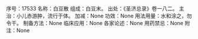 序号：17533
名称：白豆散
组成：白豆末。
出处：《圣济总录》卷一八二。
主治：小儿赤游肿，流行于体。
加减：None
功效：None
用法用量：水和涂之，勿令干。
制备方法：None
临床应用：None
各家论述：None
用药禁忌：None
附注：None
